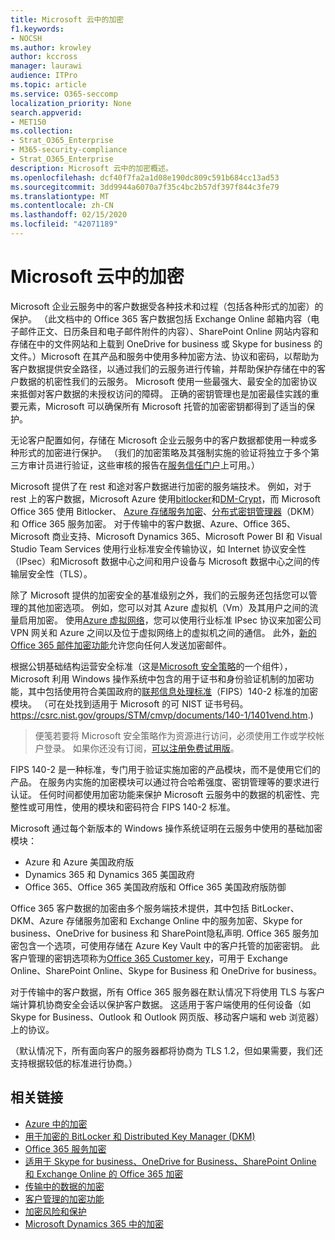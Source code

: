 ```yaml
---
title: Microsoft 云中的加密
f1.keywords:
- NOCSH
ms.author: krowley
author: kccross
manager: laurawi
audience: ITPro
ms.topic: article
ms.service: O365-seccomp
localization_priority: None
search.appverid:
- MET150
ms.collection:
- Strat_O365_Enterprise
- M365-security-compliance
- Strat_O365_Enterprise
description: Microsoft 云中的加密概述。
ms.openlocfilehash: dcf40f7fa2a1d08e190dc809c591b684cc13ad53
ms.sourcegitcommit: 3dd9944a6070a7f35c4bc2b57df397f844c3fe79
ms.translationtype: MT
ms.contentlocale: zh-CN
ms.lasthandoff: 02/15/2020
ms.locfileid: "42071189"
---
```

# <a name="encryption-in-the-microsoft-cloud"></a>Microsoft 云中的加密

Microsoft 企业云服务中的客户数据受各种技术和过程（包括各种形式的加密）的保护。 （此文档中的 Office 365 客户数据包括 Exchange Online 邮箱内容（电子邮件正文、日历条目和电子邮件附件的内容）、SharePoint Online 网站内容和存储在中的文件网站和上载到 OneDrive for business 或 Skype for business 的文件。）Microsoft 在其产品和服务中使用多种加密方法、协议和密码，以帮助为客户数据提供安全路径，以通过我们的云服务进行传输，并帮助保护存储在中的客户数据的机密性我们的云服务。 Microsoft 使用一些最强大、最安全的加密协议来抵御对客户数据的未授权访问的障碍。 正确的密钥管理也是加密最佳实践的重要元素，Microsoft 可以确保所有 Microsoft 托管的加密密钥都得到了适当的保护。

无论客户配置如何，存储在 Microsoft 企业云服务中的客户数据都使用一种或多种形式的加密进行保护。 （我们的加密策略及其强制实施的验证将独立于多个第三方审计员进行验证，这些审核的报告在[服务信任门户](https://aka.ms/stp)上可用。）

Microsoft 提供了在 rest 和途对客户数据进行加密的服务端技术。 例如，对于 rest 上的客户数据，Microsoft Azure 使用[bitlocker](https://docs.microsoft.com/windows/device-security/bitlocker/bitlocker-overview)和[DM-Crypt](https://en.wikipedia.org/wiki/Dm-crypt)，而 Microsoft Office 365 使用 Bitlocker、 [Azure 存储服务加密](https://azure.microsoft.com/documentation/articles/storage-service-encryption/)、[分布式密钥管理器](https://support.office.com/article/989ba10c-f73f-4efb-ad1b-af3322e5f376)（DKM）和 Office 365 服务加密。 对于传输中的客户数据、Azure、Office 365、Microsoft 商业支持、Microsoft Dynamics 365、Microsoft Power BI 和 Visual Studio Team Services 使用行业标准安全传输协议，如 Internet 协议安全性（IPsec）和Microsoft 数据中心之间和用户设备与 Microsoft 数据中心之间的传输层安全性（TLS）。

除了 Microsoft 提供的加密安全的基准级别之外，我们的云服务还包括您可以管理的其他加密选项。 例如，您可以对其 Azure 虚拟机（Vm）及其用户之间的流量启用加密。 使用[Azure 虚拟网络](https://azure.microsoft.com/services/virtual-network/)，您可以使用行业标准 IPsec 协议来加密公司 VPN 网关和 Azure 之间以及位于虚拟网络上的虚拟机之间的通信。 此外，[新的 Office 365 邮件加密功能](set-up-new-message-encryption-capabilities.md)允许您向任何人发送加密邮件。

根据公钥基础结构运营安全标准（这是[Microsoft 安全策略](https://servicetrust.microsoft.com/ViewPage/TrustDocuments?command=Download&downloadType=Document&downloadId=5868ecc8-50b7-4f91-b43f-640e2b99e86e&docTab=6d000410-c9e9-11e7-9a91-892aae8839ad_FAQ%20and%20White%20Papers)的一个组件），Microsoft 利用 Windows 操作系统中包含的用于证书和身份验证机制的加密功能，其中包括使用符合美国政府的[联邦信息处理标准](https://csrc.nist.gov/publications/PubsFIPS.html)（FIPS）140-2 标准的加密模块。 （可在处找到适用于 Microsoft 的可 NIST 证书号码。https://csrc.nist.gov/groups/STM/cmvp/documents/140-1/1401vend.htm.)

> 便笺若要将 Microsoft 安全策略作为资源进行访问，必须使用工作或学校帐户登录。 如果你还没有订阅，[可以注册免费试用版](https://servicetrust.microsoft.com/Home/TrialSubscriptions)。

FIPS 140-2 是一种标准，专门用于验证实施加密的产品模块，而不是使用它们的产品。 在服务内实施的加密模块可以通过符合哈希强度、密钥管理等的要求进行认证。 任何时间都使用加密功能来保护 Microsoft 云服务中的数据的机密性、完整性或可用性，使用的模块和密码符合 FIPS 140-2 标准。

Microsoft 通过每个新版本的 Windows 操作系统证明在云服务中使用的基础加密模块：

- Azure 和 Azure 美国政府版
- Dynamics 365 和 Dynamics 365 美国政府
- Office 365、Office 365 美国政府版和 Office 365 美国政府版防御

Office 365 客户数据的加密由多个服务端技术提供，其中包括 BitLocker、DKM、Azure 存储服务加密和 Exchange Online 中的服务加密、Skype for business、OneDrive for business 和 SharePoint隐私声明. Office 365 服务加密包含一个选项，可使用存储在 Azure Key Vault 中的客户托管的加密密钥。 此客户管理的密钥选项称为[Office 365 Customer key](https://support.office.com/article/f2cd475a-e592-46cf-80a3-1bfb0fa17697)，可用于 Exchange Online、SharePoint Online、Skype for Business 和 OneDrive for business。

对于传输中的客户数据，所有 Office 365 服务器在默认情况下将使用 TLS 与客户端计算机协商安全会话以保护客户数据。  这适用于客户端使用的任何设备（如 Skype for Business、Outlook 和 Outlook 网页版、移动客户端和 web 浏览器）上的协议。

（默认情况下，所有面向客户的服务器都将协商为 TLS 1.2，但如果需要，我们还支持根据较低的标准进行协商。）

## <a name="related-links"></a>相关链接

- [Azure 中的加密](office-365-azure-encryption.md)
- [用于加密的 BitLocker 和 Distributed Key Manager (DKM)](office-365-bitlocker-and-distributed-key-manager-for-encryption.md)
- [Office 365 服务加密](office-365-service-encryption.md)
- [适用于 Skype for business、OneDrive for Business、SharePoint Online 和 Exchange Online 的 Office 365 加密](office-365-encryption-for-skype-onedrive-sharepoint-and-exchange.md)
- [传输中的数据的加密](office-365-encryption-for-data-in-transit.md)
- [客户管理的加密功能](office-365-customer-managed-encryption-features.md)
- [加密风险和保护](office-365-encryption-risks-and-protections.md)
- [Microsoft Dynamics 365 中的加密](office-365-encryption-in-microsoft-dynamics-365.md)
